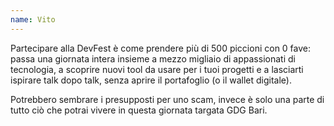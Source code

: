 ```yaml
---
name: Vito
---
```

Partecipare alla DevFest è come prendere più di 500 piccioni con 0 fave: passa una giornata intera insieme a mezzo migliaio di appassionati di tecnologia, a scoprire nuovi tool da usare per i tuoi progetti e a lasciarti ispirare talk dopo talk, senza aprire il portafoglio (o il wallet digitale).


Potrebbero sembrare i presupposti per uno scam, invece è solo una parte di tutto ciò che potrai vivere in questa giornata targata GDG Bari.
